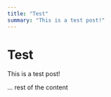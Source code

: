 ```yaml
---
title: "Test"
summary: "This is a test post!"
---
```


# Test

This is a test post!

... rest of the content
